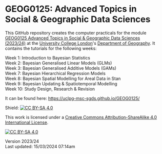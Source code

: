 # GEOG0125: Advanced Topics in Social & Geographic Data Sciences

This GitHub repository creates the computer practicals for the module [GEOG0125 Advanced Topics in Social & Geographic Data Sciences (2023/24)][course] at the [University College London][uni]'s [Department of Geography][dept]. It contains the tutorials for the following weeks:

Week 1: Introduction to Bayesian Statistics <br/> Week 2: Bayesian Generalised Linear Models (GLMs) <br/> Week 3: Bayesian Generalised Additive Models (GAMs) <br/> Week 7: Bayesian Hierarchical Regression Models <br/> Week 8: Bayesian Spatial Modelling for Areal Data in Stan <br/> Week 9: Bayesian Updating & Spatiotemporal Modelling <br/> Week 10: Study Design, Research & Revision <br/>

It can be found here: https://uclpg-msc-sgds.github.io/GEOG0125/

Shield: [![CC BY-SA 4.0][cc-by-sa-shield]][cc-by-sa]

This work is licensed under a
[Creative Commons Attribution-ShareAlike 4.0 International License][cc-by-sa].

[![CC BY-SA 4.0][cc-by-sa-image]][cc-by-sa]

[cc-by-sa]: http://creativecommons.org/licenses/by-sa/4.0/
[cc-by-sa-image]: https://licensebuttons.net/l/by-sa/4.0/88x31.png
[cc-by-sa-shield]: https://img.shields.io/badge/License-CC%20BY--SA%204.0-lightgrey.svg
[course]: https://www.ucl.ac.uk/module-catalogue/modules/GEOG0125
[uni]: https://www.ucl.ac.uk
[dept]: https://www.geog.ucl.ac.uk

Version 2023/24 <br/>
Last updated: 15/03/2024 07:14am